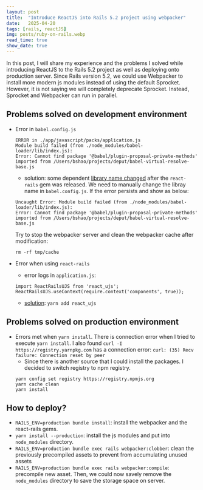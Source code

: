 ```yaml
---
layout: post
title:  "Introduce ReactJS into Rails 5.2 project using webpacker"
date:   2025-04-20
tags: [rails, reactJS]
img: posts/ruby-on-rails.webp
read_time: true
show_date: true
---
```


In this post, I will share my experience and the problems I solved while introducing ReactJS to the Rails 5.2 project as well as deploying onto production server. Since Rails version 5.2, we could use Webpacker to install more modern js modules instead of using the default Sprocket. However, it is not saying we will completely deprecate Sprocket. Instead, Sprocket and Webpacker can run in parallel.

## Problems solved on development environment

- Error in `babel.config.js`
  ```
  ERROR in ./app/javascript/packs/application.js
  Module build failed (from ./node_modules/babel-loader/lib/index.js):
  Error: Cannot find package '@babel/plugin-proposal-private-methods' imported from /Users/bshao/projects/deput/babel-virtual-resolve-base.js

  ```
  - solution: some dependent [library name changed](https://github.com/rails/rails/issues/48372) after the `react-rails` gem was released. We need to manually change the libray name in `babel.config.js`. If the error persists and show as below:

  ```
  Uncaught Error: Module build failed (from ./node_modules/babel-loader/lib/index.js):
  Error: Cannot find package '@babel/plugin-proposal-private-methods' imported from /Users/bshao/projects/deput/babel-virtual-resolve-base.js
  ```

  Try to stop the webpacker server and clean the webpacker cache after modification:
  ```
  rm -rf tmp/cache
  ```


- Error when using `react-rails`
  - error logs in `application.js`:

  ```
  import ReactRailsUJS from 'react_ujs';
  ReactRailsUJS.useContext(require.context('components', true));
  ```

  - [solution](https://github.com/reactjs/react-rails/issues/721): `yarn add react_ujs`

## Problems solved on production environment

- Errors met when `yarn install`. There is connection error when I tried to execute `yarn install`. I also found `curl -I https://registry.yarnpkg.com` has a connection error: `curl: (35) Recv failure: Connection reset by peer`
  - Since there is another source that I could install the packages. I decided to switch registry to npm registry.
  ```
  yarn config set registry https://registry.npmjs.org
  yarn cache clean
  yarn install
  ```

## How to deploy?
  * `RAILS_ENV=production bundle install`: install the webpacker and the react-rails gems.
  * `yarn install --production`: install the js modules and put into `node_modules` directory.
  * `RAILS_ENV=production bundle exec rails webpacker:clobber`: clean the previously precompiled assets to prevent from accumulating unused assets
  * `RAILS_ENV=production bundle exec rails webpacker:compile`: precompile new asset. Then, we could now savely remove the `node_modules` directory to save the storage space on server.

